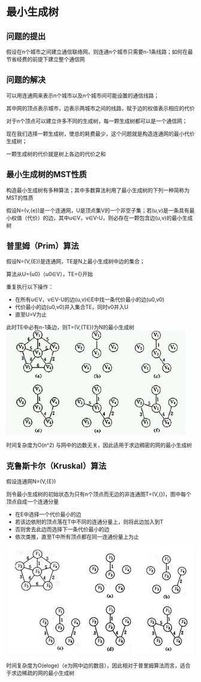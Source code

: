 # 最小生成树

## 问题的提出
假设在n个城市之间建立通信联络网，则连通n个城市只需要n-1条线路；如何在最节省经费的前提下建立整个通信网

## 问题的解决
可以用连通网来表示n个城市以及n个城市间可能设置的通信线路；

其中网的顶点表示城市，边表示两城市之间的线路，赋于边的权值表示相应的代价

对于n个顶点可以建立许多不同的生成树，每一颗生成树都可以是一个通信网；

现在我们选择一颗生成树，使总的耗费最少，这个问题就是构造连通网的最小代价生成树；

一颗生成树的代价就是树上各边的代价之和

## 最小生成树的MST性质
构造最小生成树有多种算法；其中多数算法利用了最小生成树的下列一种简称为MST的性质

假设N=(v,{e})是一个连通网，U是顶点集V的一个非空子集；若(u,v)是一条具有最小权值（代价）的边，其中u∈V，v∈V-U，则必存在一颗包含边(u,v)的最小生成树

## 普里姆（Prim）算法
假设N=(V,{E})是连通网，TE是N上最小生成树中边的集合；

算法从U={u0}（u0∈V），TE={}开始

重复执行以下操作：
* 在所有u∈V，v∈V-U的边(u,v)∈E中找一条代价最小的边(u0,v0)
* 代价最小的边(u0,v0)并入集合TE，同时v0并入U
* 直至U=V为止

此时TE中必有n-1条边，则T=(V,{TE})为N的最小生成树
![普里姆算法](https://raw.githubusercontent.com/Juston007/DataStructure/main/Chapter7_Graph/img/%E6%99%AE%E9%87%8C%E5%A7%86%E7%AE%97%E6%B3%95.png)


时间复杂度为O(n^2)
与网中的边数无关，因此适用于求边稠密的网的最小生成树

## 克鲁斯卡尔（Kruskal）算法
假设连通网N=(V,{E})

则令最小生成树的初始状态为只有n个顶点而无边的非连通图T=(V,{})，图中每个顶点自成一个连通分量

* 在E中选择一个代价最小的边
* 若该边依附的顶点落在T中不同的连通分量上，则将此边加入到T
* 否则舍去此边而选择下一条代价最小的边
* 依次类推，直至T中所有顶点都在同一连通份量上为止

![克鲁斯卡尔算法](https://raw.githubusercontent.com/Juston007/DataStructure/main/Chapter7_Graph/img/%E5%85%8B%E9%B2%81%E6%96%AF%E5%8D%A1%E5%B0%94%E7%AE%97%E6%B3%95.jpg)


时间复杂度为O(eloge)（e为网中边的数目），因此相对于普里姆算法而言，适合于求边稀疏的网的最小生成树